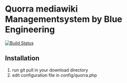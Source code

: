 # Quorra mediawiki Managementsystem by Blue Engineering

[![Build Status](https://api.travis-ci.org/cakephp/app.png)](https://travis-ci.org/cakephp/app)



## Installation
1. run git pull in your download directory
2. edit configuration file in config/quorra.php
